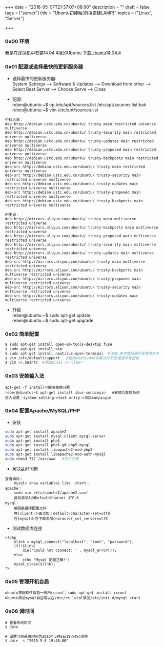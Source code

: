 +++
date = "2016-05-07T21:37:07+08:00"
description = ""
draft = false
tags = ["server"]
title = "Ubuntu初接触(包括搭建LAMP)"
topics = ["Linux", "Server"]

+++

### 0x00 环境
我是在虚拟机中安装14.04.4版的Ubuntu [下载Ubuntu14.04.4](http://mirrors.163.com/ubuntu-releases/14.04.4/ubuntu-14.04.4-desktop-amd64.iso)

### 0x01 配源或选择最快的更新服务器
* 选择最快的更新服务器:  
System Settings --> Software & Updates --> Download from:other --> Select Best Server --> Choose Serve --> Close

* 配源:  
reber@ubuntu:~$ cp /etc/apt/sources.list /etc/apt/sources.list.bak  
reber@ubuntu:~$ vim /etc/apt/sources.list

```
中科大源：
deb http://debian.ustc.edu.cn/ubuntu/ trusty main restricted universe multiverse
deb http://debian.ustc.edu.cn/ubuntu/ trusty-security main restricted universe multiverse
deb http://debian.ustc.edu.cn/ubuntu/ trusty-updates main restricted universe multiverse
deb http://debian.ustc.edu.cn/ubuntu/ trusty-proposed main restricted universe multiverse
deb http://debian.ustc.edu.cn/ubuntu/ trusty-backports main restricted universe multiverse
deb-src http://debian.ustc.edu.cn/ubuntu/ trusty main restricted universe multiverse
deb-src http://debian.ustc.edu.cn/ubuntu/ trusty-security main restricted universe multiverse
deb-src http://debian.ustc.edu.cn/ubuntu/ trusty-updates main restricted universe multiverse
deb-src http://debian.ustc.edu.cn/ubuntu/ trusty-proposed main restricted universe multiverse
deb-src http://debian.ustc.edu.cn/ubuntu/ trusty-backports main restricted universe multiverse

阿里源：
deb http://mirrors.aliyun.com/ubuntu/ trusty main multiverse restricted universe
deb http://mirrors.aliyun.com/ubuntu/ trusty-backports main multiverse restricted universe
deb http://mirrors.aliyun.com/ubuntu/ trusty-proposed main multiverse restricted universe
deb http://mirrors.aliyun.com/ubuntu/ trusty-security main multiverse restricted universe
deb http://mirrors.aliyun.com/ubuntu/ trusty-updates main multiverse restricted universe
deb-src http://mirrors.aliyun.com/ubuntu/ trusty main multiverse restricted universe
deb-src http://mirrors.aliyun.com/ubuntu/ trusty-backports main multiverse restricted universe
deb-src http://mirrors.aliyun.com/ubuntu/ trusty-proposed main multiverse restricted universe
deb-src http://mirrors.aliyun.com/ubuntu/ trusty-security main multiverse restricted universe
deb-src http://mirrors.aliyun.com/ubuntu/ trusty-updates main multiverse restricted universe
```

* 升级  
reber@ubuntu:~$ sudo apt-get update  
reber@ubuntu:~$ sudo apt-get upgrade
    

### 0x02 简单配置
```bash
$ sudo apt-get install open-vm-tools-desktop fuse
$ sudo apt-get install vim
$ sudo apt-get install nautilus-open-terminal  #注销,再次登陆即可任意地方右键打开终端
$ vim /etc/default/apport   #更改enabled=0可解决开机总是提示有错误
$ vim ~/.bashrc  #添加alias c='clear'
```
    
### 0x03 安装输入法
```
apt-get -f install可解决依赖问题
reber@ubuntu:~$ apt-get install ibus-sunpinyin   #安装后重启系统
进入设置：system setting->text entry->添加sunpinyin
```
    
### 0x04 配置Apache/MySQL/PHP
* 安装

```bash
sudo apt-get install apache2
sudo apt-get install mysql-client mysql-server
sudo apt-get install php5
sudo apt-get install php5-gd php5-mysql
sudo apt-get install libapache2-mod-php5
sudo apt-get install libapache2-mod-auth-mysql 
sudo chmod 777 /var/www   #为了方便
```
    
* 解决乱码问题

```
查看编码：
    mysql> show variables like 'char%';
apache：
    sudo vim /etc/apache2/apache2.conf
	最后添加AddDefaultCharset UTF-8
mysql：
    编辑数据库配置文件
    在[client]下面添加：default-character-set=utf8
    在[mysqld]在下面添加character_set_server=utf8
```

* 测试数据库连接

```
<?php
    $link = mysql_connect("localhost", "root", "password");
    if(!$link)
        die('Could not connect: ' . mysql_error());
    else
        echo "Mysql 配置正确!";
    mysql_close($link);
?>
```
 
### 0x05 管理开机自启
```
ubuntu管理软件自启一般用rcconf：sudo apt-get install rcconf
ubuntu添加mysql自启可以在/etc/rc.local添加/etc/init.d/mysql start
```

### 0x06 调时间
```
# 查看系统时间
$ date                                         

# 设置当前系统时间为2015年5月8日19点48分0秒
$ date -s "2015-5-8 19:48:00"     
```